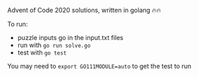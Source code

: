 Advent of Code 2020 solutions, written in golang 🔥🔥

To run:
- puzzle inputs go in the input.txt files
- run with `go run solve.go`
- test with `go test`

You may need to `export GO111MODULE=auto` to get the test to run